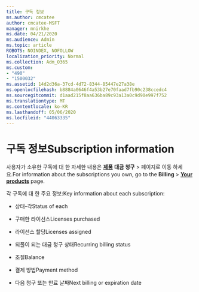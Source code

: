 ```yaml
---
title: 구독 정보
ms.author: cmcatee
author: cmcatee-MSFT
manager: mnirkhe
ms.date: 04/21/2020
ms.audience: Admin
ms.topic: article
ROBOTS: NOINDEX, NOFOLLOW
localization_priority: Normal
ms.collection: Adm_O365
ms.custom:
- "490"
- "1500032"
ms.assetid: 14d2d36a-37cd-4d72-8344-85447e27a38e
ms.openlocfilehash: b8884a0646f4a53b27e70faad7fb90c238ccedc4
ms.sourcegitcommit: d1aad215f8aa636ba89c93a13a0c9d90e997f752
ms.translationtype: MT
ms.contentlocale: ko-KR
ms.lasthandoff: 05/06/2020
ms.locfileid: "44063335"
---
```

# <a name="subscription-information"></a><span data-ttu-id="95da7-102">구독 정보</span><span class="sxs-lookup"><span data-stu-id="95da7-102">Subscription information</span></span>

<span data-ttu-id="95da7-103">사용자가 소유한 구독에 대 한 자세한 내용은 **[제품](https://go.microsoft.com/fwlink/p/?linkid=842054)** **대금 청구** \> 페이지로 이동 하세요.</span><span class="sxs-lookup"><span data-stu-id="95da7-103">For information about the subscriptions you own, go to the **Billing** \> **[Your products](https://go.microsoft.com/fwlink/p/?linkid=842054)** page.</span></span>
  
<span data-ttu-id="95da7-104">각 구독에 대 한 주요 정보:</span><span class="sxs-lookup"><span data-stu-id="95da7-104">Key information about each subscription:</span></span>
  
- <span data-ttu-id="95da7-105">상태-각</span><span class="sxs-lookup"><span data-stu-id="95da7-105">Status of each</span></span>

- <span data-ttu-id="95da7-106">구매한 라이선스</span><span class="sxs-lookup"><span data-stu-id="95da7-106">Licenses purchased</span></span>

- <span data-ttu-id="95da7-107">라이선스 할당</span><span class="sxs-lookup"><span data-stu-id="95da7-107">Licenses assigned</span></span>

- <span data-ttu-id="95da7-108">되풀이 되는 대금 청구 상태</span><span class="sxs-lookup"><span data-stu-id="95da7-108">Recurring billing status</span></span>

- <span data-ttu-id="95da7-109">조절</span><span class="sxs-lookup"><span data-stu-id="95da7-109">Balance</span></span>

- <span data-ttu-id="95da7-110">결제 방법</span><span class="sxs-lookup"><span data-stu-id="95da7-110">Payment method</span></span>

- <span data-ttu-id="95da7-111">다음 청구 또는 만료 날짜</span><span class="sxs-lookup"><span data-stu-id="95da7-111">Next billing or expiration date</span></span>